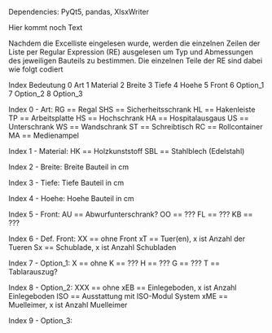 Dependencies: PyQt5, pandas, XlsxWriter 

Hier kommt noch Text

Nachdem die Excelliste eingelesen wurde, werden die einzelnen Zeilen der Liste per Regular Expression (RE) ausgelesen um Typ 
und Abmessungen des jeweiligen Bauteils zu bestimmen. Die einzelnen Teile der RE sind dabei wie folgt codiert

Index   Bedeutung
0       Art
1       Material
2       Breite
3       Tiefe
4       Hoehe
5       Front
6       Option_1
7       Option_2
8       Option_3

Index 0 - Art:
RG  ==  Regal
SHS ==  Sicherheitsschrank
HL  ==  Hakenleiste
TP  ==  Arbeitsplatte
HS  ==  Hochschrank
HA  ==  Hospitalausgaus
US  ==  Unterschrank
WS  ==  Wandschrank
ST  ==  Schreibtisch
RC  ==  Rollcontainer
MA  ==  Medienampel

Index 1 - Material:
HK  ==  Holzkunststoff
SBL ==  Stahlblech (Edelstahl)

Index 2 - Breite:
Breite Bauteil in cm

Index 3 - Tiefe:
Tiefe Bauteil in cm

Index 4 - Hoehe:
Hoehe Bauteil in cm

Index 5 - Front:
AU  ==  Abwurfunterschrank?
OO  ==  ???
FL  ==  ???
KB  ==  ???

Index 6 - Def. Front:
XX  ==  ohne Front
xT  ==  Tuer(en), x ist Anzahl der Tueren
Sx  ==  Schublade, x ist Anzahl Schubladen

Index 7 - Option_1:
X   ==  ohne
K   ==  ???
H   ==  ???
G   ==  ???
T   ==  Tablarauszug?

Index 8 - Option_2:
XXX ==  ohne 
xEB ==  Einlegeboden, x ist Anzahl Einlegeboden
ISO ==  Ausstattung mit ISO-Modul System
xME ==  Muelleimer, x ist Anzahl Muelleimer

Index 9 - Option_3:
